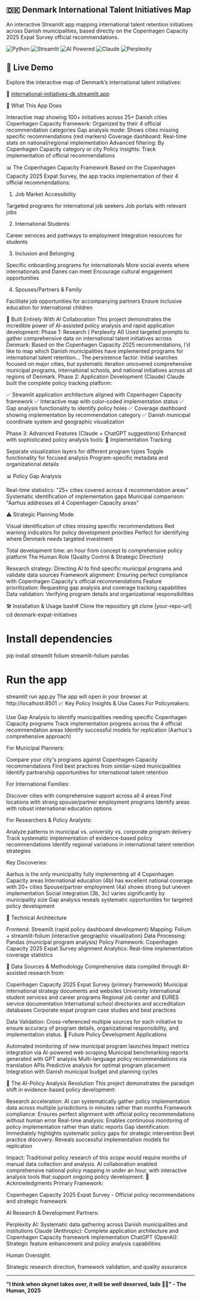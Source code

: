## 🇩🇰 Denmark International Talent Initiatives Map

An interactive Streamlit app mapping international talent retention initiatives across Danish municipalities, based directly on the Copenhagen Capacity 2025 Expat Survey official recommendations.


![Python](https://img.shields.io/badge/Python-3776AB?style=for-the-badge&logo=python&logoColor=white)
![Streamlit](https://img.shields.io/badge/Streamlit-FF4B4B?style=for-the-badge&logo=streamlit&logoColor=white)
![AI Powered](https://img.shields.io/badge/AI_Powered-00D4AA?style=for-the-badge&logo=openai&logoColor=white)
![Claude](https://img.shields.io/badge/Claude-5319E7?style=for-the-badge&logo=ai&logoColor=white)
![Perplexity](https://img.shields.io/badge/Perplexity-1E293B?style=for-the-badge&logo=search&logoColor=white)


## 📍 Live Demo

Explore the interactive map of Denmark’s international talent initiatives:

🔗 [international-initiatives-dk.streamlit.app](https://international-initiatives-dk.streamlit.app)


🚀 What This App Does

Interactive map showing 100+ initiatives across 25+ Danish cities
Copenhagen Capacity framework: Organized by their 4 official recommendation categories
Gap analysis mode: Shows cities missing specific recommendations (red markers)
Coverage dashboard: Real-time stats on national/regional implementation
Advanced filtering: By Copenhagen Capacity category or city
Policy insights: Track implementation of official recommendations

📊 The Copenhagen Capacity Framework
Based on the Copenhagen Capacity 2025 Expat Survey, the app tracks implementation of their 4 official recommendations:
1. Job Market Accessibility

Targeted programs for international job seekers
Job portals with relevant jobs

2. International Students

Career services and pathways to employment
Integration resources for students

3. Inclusion and Belonging

Specific onboarding programs for internationals
More social events where internationals and Danes can meet
Encourage cultural engagement opportunities

4. Spouses/Partners & Family

Facilitate job opportunities for accompanying partners
Ensure inclusive education for international children

🤖 Built Entirely With AI Collaboration
This project demonstrates the incredible power of AI-assisted policy analysis and rapid application development:
Phase 1: Research ( Perplexity AI)
Used targeted prompts to gather comprehensive data on international talent initiatives across Denmark:
Based on the Copenhagen Capacity 2025 recommendations, I'd like to map which 
Danish municipalities have implemented programs for international talent retention...
The persistence factor: Initial searches focused on major cities, but systematic iteration uncovered comprehensive municipal programs, international schools, and national initiatives across all regions of Denmark.
Phase 2: Application Development (Claude)
Claude built the complete policy tracking platform:

✅ Streamlit application architecture aligned with Copenhagen Capacity framework
✅ Interactive map with color-coded implementation status
✅ Gap analysis functionality to identify policy holes
✅ Coverage dashboard showing implementation by recommendation category
✅ Danish municipal coordinate system and geographic visualization

Phase 3: Advanced Features (Claude + ChatGPT suggestions)
Enhanced with sophisticated policy analysis tools:
🔧 Implementation Tracking

Separate visualization layers for different program types
Toggle functionality for focused analysis
Program-specific metadata and organizational details

📊 Policy Gap Analysis

Real-time statistics: "25+ cities covered across 4 recommendation areas"
Systematic identification of implementation gaps
Municipal comparison: "Aarhus addresses all 4 Copenhagen Capacity areas"

⚠️ Strategic Planning Mode

Visual identification of cities missing specific recommendations
Red warning indicators for policy development priorities
Perfect for identifying where Denmark needs targeted investment

Total development time: an hour from concept to comprehensive policy platform
The Human Role (Quality Control & Strategic Direction)

Research strategy: Directing AI to find specific municipal programs and validate data sources
Framework alignment: Ensuring perfect compliance with Copenhagen Capacity's official recommendations
Feature prioritization: Requesting gap analysis and coverage tracking capabilities
Data validation: Verifying program details and organizational responsibilities

🛠️ Installation & Usage
bash# Clone the repository
git clone [your-repo-url]
cd denmark-expat-initiatives

# Install dependencies
pip install streamlit folium streamlit-folium pandas

# Run the app
streamlit run app.py
The app will open in your browser at http://localhost:8501
📈 Key Policy Insights & Use Cases
For Policymakers:

Use Gap Analysis to identify municipalities needing specific Copenhagen Capacity programs
Track implementation progress across the 4 official recommendation areas
Identify successful models for replication (Aarhus's comprehensive approach)

For Municipal Planners:

Compare your city's programs against Copenhagen Capacity recommendations
Find best practices from similar-sized municipalities
Identify partnership opportunities for international talent retention

For International Families:

Discover cities with comprehensive support across all 4 areas
Find locations with strong spouse/partner employment programs
Identify areas with robust international education options

For Researchers & Policy Analysts:

Analyze patterns in municipal vs. university vs. corporate program delivery
Track systematic implementation of evidence-based policy recommendations
Identify regional variations in international talent retention strategies

Key Discoveries:

Aarhus is the only municipality fully implementing all 4 Copenhagen Capacity areas
International education (4b) has excellent national coverage with 20+ cities
Spouse/partner employment (4a) shows strong but uneven implementation
Social integration (3b, 3c) varies significantly by municipality size
Gap analysis reveals systematic opportunities for targeted policy development

🎯 Technical Architecture

Frontend: Streamlit (rapid policy dashboard development)
Mapping: Folium + streamlit-folium (interactive geographic visualization)
Data Processing: Pandas (municipal program analysis)
Policy Framework: Copenhagen Capacity 2025 Expat Survey alignment
Analytics: Real-time implementation coverage statistics

📝 Data Sources & Methodology
Comprehensive data compiled through AI-assisted research from:

Copenhagen Capacity 2025 Expat Survey (primary framework)
Municipal international strategy documents and websites
University international student services and career programs
Regional job center and EURES service documentation
International school directories and accreditation databases
Corporate expat program case studies and best practices

Data Validation: Cross-referenced multiple sources for each initiative to ensure accuracy of program details, organizational responsibility, and implementation status.
🔮 Future Policy Development Applications

 Automated monitoring of new municipal program launches
 Impact metrics integration via AI-powered web scraping
 Municipal benchmarking reports generated with GPT analysis
 Multi-language policy recommendations via translation APIs
 Predictive analysis for optimal program placement
 Integration with Danish municipal budget and planning cycles

🌟 The AI-Policy Analysis Revolution
This project demonstrates the paradigm shift in evidence-based policy development:

Research acceleration: AI can systematically gather policy implementation data across multiple jurisdictions in minutes rather than months
Framework compliance: Ensures perfect alignment with official policy recommendations without human error
Real-time analysis: Enables continuous monitoring of policy implementation rather than static reports
Gap identification: Immediately highlights systematic policy gaps for strategic intervention
Best practice discovery: Reveals successful implementation models for replication

Impact: Traditional policy research of this scope would require months of manual data collection and analysis. AI collaboration enabled comprehensive national policy mapping in under an hour, with interactive analysis tools that support ongoing policy development.
🙌 Acknowledgments
Primary Framework:

Copenhagen Capacity 2025 Expat Survey - Official policy recommendations and strategic framework

AI Research & Development Partners:

Perplexity AI: Systematic data gathering across Danish municipalities and institutions
Claude (Anthropic): Complete application architecture and Copenhagen Capacity framework implementation
ChatGPT (OpenAI): Strategic feature enhancement and policy analysis capabilities

Human Oversight:

Strategic research direction, framework validation, and quality assurance

---

**"I think when skynet takes over, it will be well deserved, lads 🤖👑" - The Human, 2025**

